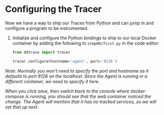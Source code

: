 # Configuring the Tracer

Now we have a way to ship our Traces from Python and can jump in and configure a program to be instrumented.

1. Initialize and configure the Python bindings to ship to our local Docker container by adding the following to `step00/first.py` in the code editor:

    ```python
    from ddtrace import tracer

    tracer.configure(hostname='agent', port='8126')
    ```

  *Note: Normally you won't need to specify the port and hostname as it defaults to port 8126 on the localhost. Since the Agent is running in a different container, we need to specify it here.*

  *When you click save, then switch back to the console where docker-compose is running, you should see that the web container noticed the change. The Agent will mention that it has no tracked services, so we will set that up next.*

